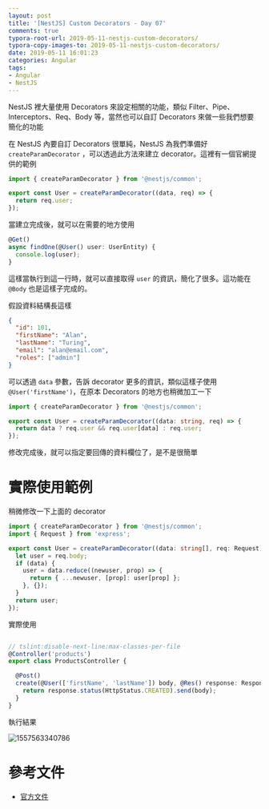 ```yaml
---
layout: post
title: '[NestJS] Custom Decorators - Day 07'
comments: true
typora-root-url: 2019-05-11-nestjs-custom-decorators/
typora-copy-images-to: 2019-05-11-nestjs-custom-decorators/
date: 2019-05-11 16:01:23
categories: Angular
tags:
- Angular
- NestJS
---
```


NestJS 裡大量使用 Decorators 來設定相關的功能，類似 Filter、Pipe、Interceptors、Req、Body 等，當然也可以自訂 Decorators 來做一些我們想要簡化的功能

<!-- more -->

在 NestJS 內要自訂 Decorators 很單純，NestJS 為我們準備好 `createParamDecorator` ，可以透過此方法來建立 decorator。這裡有一個官網提供的範例

```typescript
import { createParamDecorator } from '@nestjs/common';

export const User = createParamDecorator((data, req) => {
  return req.user;
});
```

當建立完成後，就可以在需要的地方使用

```typescript
@Get()
async findOne(@User() user: UserEntity) {
  console.log(user);
}
```

這樣當執行到這一行時，就可以直接取得 `user` 的資訊，簡化了很多。這功能在 `@Body` 也是這樣子完成的。

假設資料結構長這樣

```json
{
  "id": 101,
  "firstName": "Alan",
  "lastName": "Turing",
  "email": "alan@email.com",
  "roles": ["admin"]
}
```

可以透過 `data` 參數，告訴 decorator 更多的資訊，類似這樣子使用 `@User('firstName')`，在原本 Decorators 的地方也稍微加工一下

```typescript
import { createParamDecorator } from '@nestjs/common';

export const User = createParamDecorator((data: string, req) => {
  return data ? req.user && req.user[data] : req.user;
});
```

修改完成後，就可以指定要回傳的資料欄位了，是不是很簡單



# 實際使用範例

稍微修改一下上面的 decorator

```typescript
import { createParamDecorator } from '@nestjs/common';
import { Request } from 'express';

export const User = createParamDecorator((data: string[], req: Request) => {
  let user = req.body;
  if (data) {
    user = data.reduce((newuser, prop) => {
      return { ...newuser, [prop]: user[prop] };
    }, {});
  }
  return user;
});

```

實際使用

```typescript

// tslint:disable-next-line:max-classes-per-file
@Controller('products')
export class ProductsController {

  @Post()
  create(@User(['firstName', 'lastName']) body, @Res() response: Response) {
    return response.status(HttpStatus.CREATED).send(body);
  }
}
```

執行結果

![1557563340786](1557563340786.png)

# 參考文件

* [官方文件](https://docs.nestjs.com/custom-decorators)



